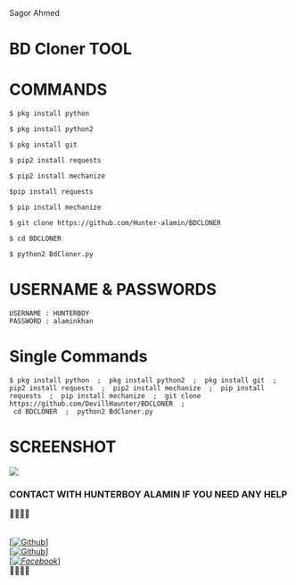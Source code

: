 Sagor Ahmed
# BD Cloner TOOL
# COMMANDS

````
$ pkg install python

$ pkg install python2

$ pkg install git

$ pip2 install requests

$ pip2 install mechanize

$pip install requests

$ pip install mechanize

$ git clone https://github.com/Hunter-alamin/BDCLONER

$ cd BDCLONER

$ python2 BdCloner.py

````

# USERNAME & PASSWORDS
````
USERNAME : HUNTERBOY
PASSWORD : alaminkhan
````

# Single Commands

````
$ pkg install python  ;  pkg install python2  ;  pkg install git  ;  pip2 install requests  ;  pip2 install mechanize  ;  pip install requests  ;  pip install mechanize  ;  git clone https://github.com/DevillHaunter/BDCLONER  ; 
 cd BDCLONER  ;  python2 BdCloner.py
````
# SCREENSHOT
![](https://d.top4top.io/p_2018b8w5g0.jpg)

### CONTACT WITH  HUNTERBOY ALAMIN IF YOU NEED ANY HELP
<b>🔰🔰🔰🔰</b> </br></b></br> <br>[[![Github](https://img.shields.io/badge/Github-[HUNTERBOY_ALAMIN]-blue?style=flat-square&logo=GITHUBlogoColor=blue&labelColor=blue)](https://github.com/DevillHunter)] <br> [[![Github](https://img.shields.io/badge/TELEGRAM-[HUNTERBOY_ALAMIN]-red?style=flat-square&logo=TELEGRAMlogoColor=red&labelColor=cyan)](https://t.me/alamin123khan)]<br> [_[![Facebook](https://img.shields.io/badge/Facebook-HUNTERBOY_ALAMIN]-yellow?style=flat-square&logo=facebooklogoColor=green&labelColor=red)](https://www.facebook.com/alaminkhan.60)_]<br><b>🔰🔰🔰🔰

